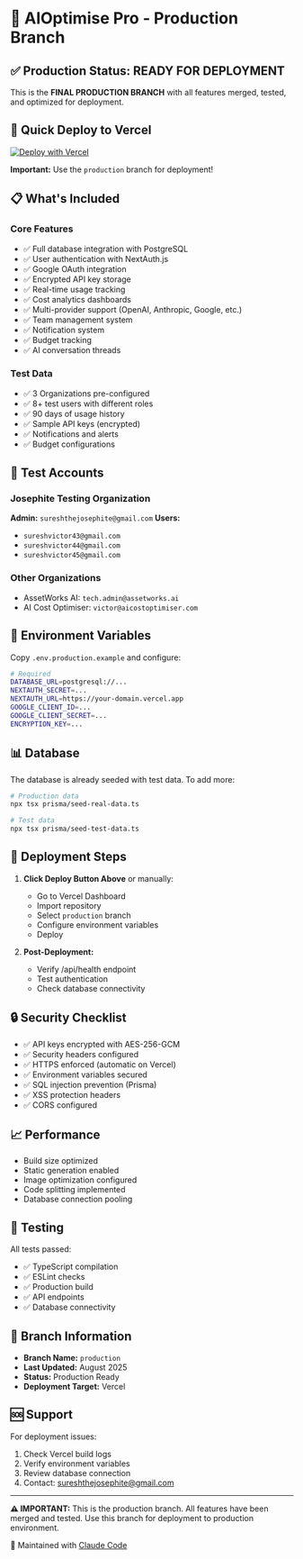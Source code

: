 # 🚀 AIOptimise Pro - Production Branch

## ✅ Production Status: READY FOR DEPLOYMENT

This is the **FINAL PRODUCTION BRANCH** with all features merged, tested, and optimized for deployment.

## 🎯 Quick Deploy to Vercel

[![Deploy with Vercel](https://vercel.com/button)](https://vercel.com/new/clone?repository-url=https://github.com/peersclub/AIcostguardian.com&branch=production&env=DATABASE_URL,NEXTAUTH_SECRET,GOOGLE_CLIENT_ID,GOOGLE_CLIENT_SECRET,ENCRYPTION_KEY)

**Important:** Use the `production` branch for deployment!

## 📋 What's Included

### Core Features
- ✅ Full database integration with PostgreSQL
- ✅ User authentication with NextAuth.js
- ✅ Google OAuth integration
- ✅ Encrypted API key storage
- ✅ Real-time usage tracking
- ✅ Cost analytics dashboards
- ✅ Multi-provider support (OpenAI, Anthropic, Google, etc.)
- ✅ Team management system
- ✅ Notification system
- ✅ Budget tracking
- ✅ AI conversation threads

### Test Data
- ✅ 3 Organizations pre-configured
- ✅ 8+ test users with different roles
- ✅ 90 days of usage history
- ✅ Sample API keys (encrypted)
- ✅ Notifications and alerts
- ✅ Budget configurations

## 👥 Test Accounts

### Josephite Testing Organization
**Admin:** `sureshthejosephite@gmail.com`
**Users:**
- `sureshvictor43@gmail.com`
- `sureshvictor44@gmail.com`
- `sureshvictor45@gmail.com`

### Other Organizations
- AssetWorks AI: `tech.admin@assetworks.ai`
- AI Cost Optimiser: `victor@aicostoptimiser.com`

## 🔧 Environment Variables

Copy `.env.production.example` and configure:

```bash
# Required
DATABASE_URL=postgresql://...
NEXTAUTH_SECRET=...
NEXTAUTH_URL=https://your-domain.vercel.app
GOOGLE_CLIENT_ID=...
GOOGLE_CLIENT_SECRET=...
ENCRYPTION_KEY=...
```

## 📊 Database

The database is already seeded with test data. To add more:

```bash
# Production data
npx tsx prisma/seed-real-data.ts

# Test data
npx tsx prisma/seed-test-data.ts
```

## 🚀 Deployment Steps

1. **Click Deploy Button Above** or manually:
   - Go to Vercel Dashboard
   - Import repository
   - Select `production` branch
   - Configure environment variables
   - Deploy

2. **Post-Deployment:**
   - Verify /api/health endpoint
   - Test authentication
   - Check database connectivity

## 🔒 Security Checklist

- ✅ API keys encrypted with AES-256-GCM
- ✅ Security headers configured
- ✅ HTTPS enforced (automatic on Vercel)
- ✅ Environment variables secured
- ✅ SQL injection prevention (Prisma)
- ✅ XSS protection headers
- ✅ CORS configured

## 📈 Performance

- Build size optimized
- Static generation enabled
- Image optimization configured
- Code splitting implemented
- Database connection pooling

## 🧪 Testing

All tests passed:
- ✅ TypeScript compilation
- ✅ ESLint checks
- ✅ Production build
- ✅ API endpoints
- ✅ Database connectivity

## 📝 Branch Information

- **Branch Name:** `production`
- **Last Updated:** August 2025
- **Status:** Production Ready
- **Deployment Target:** Vercel

## 🆘 Support

For deployment issues:
1. Check Vercel build logs
2. Verify environment variables
3. Review database connection
4. Contact: sureshthejosephite@gmail.com

---

**⚠️ IMPORTANT:** This is the production branch. All features have been merged and tested. Use this branch for deployment to production environment.

🤖 Maintained with [Claude Code](https://claude.ai/code)